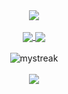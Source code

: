 <div align="center">
  <a href="https://github.com/Chepa14">
      <img align="center" src="https://github-profile-trophy.vercel.app/?username=Chepa14&theme=juicyfresh&title=Commits,PullRequest,Repositories,Followers&margin-w=15&no-bg=true&row=2&column=4&margin-h=15"/></br></br>
      <img align="center" src="https://github-readme-stats.vercel.app/api?username=Chepa14&count_private=true&show_icons=true&theme=dark&hide=issues,contribs" />
  </a>
  <a href="https://github.com/Chepa14">
      <img align="center" src="https://github-readme-stats.vercel.app/api/top-langs/?username=Chepa14&langs_count=4&layout=compact&theme=dark" />
  </a></br></br>
  <img src="https://github-readme-streak-stats.herokuapp.com/?user=Chepa14&theme=dark" alt="mystreak"/><br/><br/>
  <img align="center" src="https://visitor-badge.glitch.me/badge?page_id=Chepa14">
</div>

